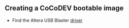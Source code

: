 ## Creating a CoCoDEV bootable image

* Find the Altera USB Blaster [driver](https://www.terasic.com.tw/wiki/Altera_USB_Blaster_Driver_Installation_Instructions)